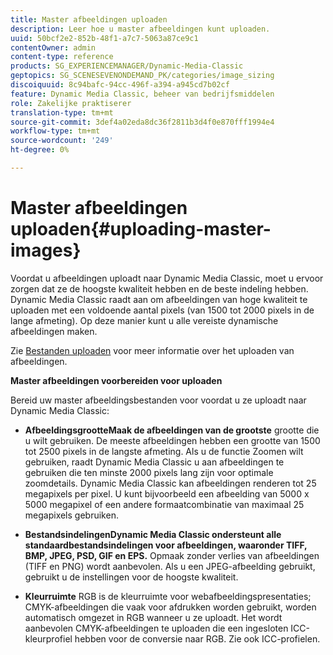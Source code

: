 ```yaml
---
title: Master afbeeldingen uploaden
description: Leer hoe u master afbeeldingen kunt uploaden.
uuid: 50bcf2e2-852b-48f1-a7c7-5063a87ce9c1
contentOwner: admin
content-type: reference
products: SG_EXPERIENCEMANAGER/Dynamic-Media-Classic
geptopics: SG_SCENESEVENONDEMAND_PK/categories/image_sizing
discoiquuid: 8c94bafc-94cc-496f-a394-a945cd7b02cf
feature: Dynamic Media Classic, beheer van bedrijfsmiddelen
role: Zakelijke praktiserer
translation-type: tm+mt
source-git-commit: 3def4a02eda8dc36f2811b3d4f0e870fff1994e4
workflow-type: tm+mt
source-wordcount: '249'
ht-degree: 0%

---
```



# Master afbeeldingen uploaden{#uploading-master-images}

Voordat u afbeeldingen uploadt naar Dynamic Media Classic, moet u ervoor zorgen dat ze de hoogste kwaliteit hebben en de beste indeling hebben. Dynamic Media Classic raadt aan om afbeeldingen van hoge kwaliteit te uploaden met een voldoende aantal pixels (van 1500 tot 2000 pixels in de lange afmeting). Op deze manier kunt u alle vereiste dynamische afbeeldingen maken.

Zie [Bestanden uploaden](uploading-files.md#uploading_files) voor meer informatie over het uploaden van afbeeldingen.

**Master afbeeldingen voorbereiden voor uploaden**

Bereid uw master afbeeldingsbestanden voor voordat u ze uploadt naar Dynamic Media Classic:

* **AfbeeldingsgrootteMaak de afbeeldingen van de grootste**
grootte die u wilt gebruiken. De meeste afbeeldingen hebben een grootte van 1500 tot 2500 pixels in de langste afmeting. Als u de functie Zoomen wilt gebruiken, raadt Dynamic Media Classic u aan afbeeldingen te gebruiken die ten minste 2000 pixels lang zijn voor optimale zoomdetails. Dynamic Media Classic kan afbeeldingen renderen tot 25 megapixels per pixel. U kunt bijvoorbeeld een afbeelding van 5000 x 5000 megapixel of een andere formaatcombinatie van maximaal 25 megapixels gebruiken.

* **BestandsindelingenDynamic Media Classic ondersteunt alle standaardbestandsindelingen voor afbeeldingen, waaronder TIFF, BMP, JPEG, PSD, GIF en EPS.**
Opmaak zonder verlies van afbeeldingen (TIFF en PNG) wordt aanbevolen. Als u een JPEG-afbeelding gebruikt, gebruikt u de instellingen voor de hoogste kwaliteit.

* **Kleurruimte**
RGB is de kleurruimte voor webafbeeldingspresentaties; CMYK-afbeeldingen die vaak voor afdrukken worden gebruikt, worden automatisch omgezet in RGB wanneer u ze uploadt. Het wordt aanbevolen CMYK-afbeeldingen te uploaden die een ingesloten ICC-kleurprofiel hebben voor de conversie naar RGB. Zie ook ICC-profielen.

